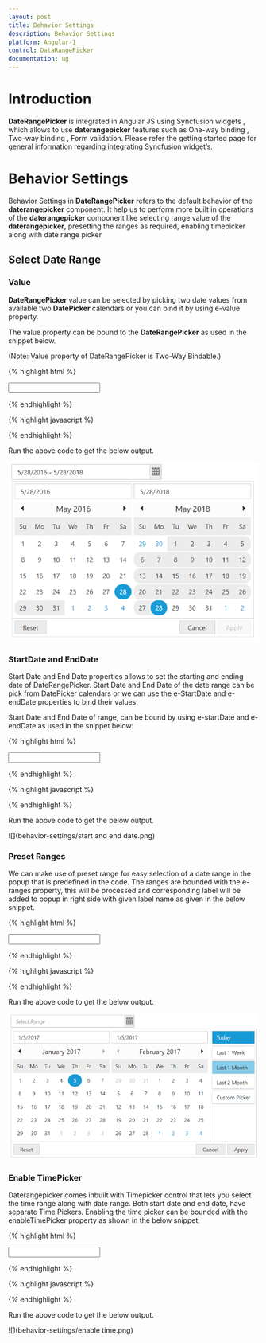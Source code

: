 ```yaml
---
layout: post
title: Behavior Settings 
description: Behavior Settings
platform: Angular-1
control: DataRangePicker
documentation: ug
---
```

# Introduction
**DateRangePicker** is integrated in Angular JS using Syncfusion widgets , which allows to use **daterangepicker** features such as One-way binding , Two-way binding , Form validation. Please refer the getting started page for general information regarding integrating Syncfusion widget’s.

# Behavior Settings

Behavior Settings in **DateRangePicker** refers to the default behavior of the **daterangepicker** component. It help us to perform more built in operations of the **daterangepicker** component like selecting range value of the **daterangepicker**, presetting the ranges as required, enabling timepicker along with date range picker 

## Select Date Range

### Value

**DateRangePicker** value can be selected by picking two date values from available two **DatePicker** calendars or you can bind it by using e-value property.

The value property can be bound to the **DateRangePicker** as used in the snippet below.

(Note: Value property of DateRangePicker is Two-Way Bindable.)

{% highlight html %}

<div ng-controller="dateRangeCtrl" >
     <input type="text" id="daterange" ej-daterangepicker e-value="value" e-width="300px" />
</div>

{% endhighlight %}

{% highlight javascript %}

<script>
     angular.module('syncApp', ['ejangular'])
        .controller('dateRangeCtrl', function ($scope) {
            $scope.value = "5/28/2016 - 5/28/2018";
              });
</script>

{% endhighlight %}

Run the above code to get the below output.

![](behavior-settings/value.png)

### StartDate and EndDate

Start Date and End Date properties allows to set the starting and ending date of DateRangePicker. Start Date and End Date of the date range can be pick from DatePicker calendars or we can use the e-StartDate and e-endDate properties to bind their values.

Start Date and End Date of range, can be bound by using e-startDate and e-endDate as used in the snippet below:

{% highlight html %}

<div ng-controller="dateRangeCtrl" >
   <input type="text" id="daterange" ej-daterangepicker e-startDate="startDate" e-endDate="endDate" e-width="300px" />    
</div>

{% endhighlight %}

{% highlight javascript %}

<script>
    angular.module('syncApp', ['ejangular'])
       .controller('dateRangeCtrl', function ($scope) {
           $scope.startDate = new Date("1/1/2017");
           $scope.endDate = new Date("1/31/2017");
           });
</script>

{% endhighlight %}

Run the above code to get the below output.

![](behavior-settings/start and end date.png) 

### Preset Ranges

We can make use of preset range for easy selection of a date range in the popup that is predefined in the code. The ranges are bounded with the e-ranges property, this will be processed and corresponding label will be added to popup in right side with given label name as given in the below snippet.

{% highlight html %}

<div ng-controller="dateRangeCtrl" >
        <input type="text" id="daterange" ej-daterangepicker e-ranges="ranges" e-width="300px" />
</div>

{% endhighlight %}

{% highlight javascript %}

<script >
     angular.module('syncApp', ['ejangular'])
     .controller('dateRangeCtrl', function ($scope) {
     $scope.ranges = [
                     { label: "Today", range: [new Date(), new Date()] },
                     { label: "Last 1 Week", range: [new Date(new Date().setDate(new Date().getDate() - 7)), new Date()] },
                     { label: "Last 1 Month", range: [new Date(new Date().setMonth(new Date().getMonth() - 1)), new Date()] },
                     { label: "Last 2 Month", range: [new Date(new Date().setMonth(new Date().getMonth() - 2)), new Date()] },
               ];
          });
</script>
    
{% endhighlight %}

Run the above code to get the below output.

![](behavior-settings/ranges.png) 

### Enable TimePicker 

Daterangepicker comes inbuilt with Timepicker control that lets you select the time range along with date range. Both start date and end date, have separate Time Pickers. Enabling the time picker can be bounded with the enableTimePicker property as shown in the below snippet.

{% highlight html %}

<div ng-controller="dateRangeCtrl" >
        <input type="text" id="daterange" ej-daterangepicker e-enableTimePicker="enable" e-width="300px" />
</div>

{% endhighlight %}

{% highlight javascript %}

<script>
        angular.module('syncApp', ['ejangular'])
           .controller('dateRangeCtrl', function ($scope) {
               $scope.enable = "true";
           });
</script>

{% endhighlight %}
 
Run the above code to get the below output.

![](behavior-settings/enable time.png) 
